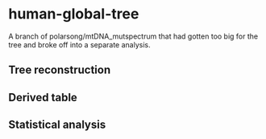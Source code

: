 # human-global-tree
A branch of polarsong/mtDNA_mutspectrum that had gotten too big for the tree and broke off into a separate analysis. 

## Tree reconstruction

## Derived table

## Statistical analysis
